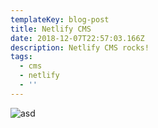 ```yaml
---
templateKey: blog-post
title: Netlify CMS
date: 2018-12-07T22:57:03.166Z
description: Netlify CMS rocks!
tags:
  - cms
  - netlify
  - ''
---
```

![asd](/img/netlify-cms-screenshot.png)
